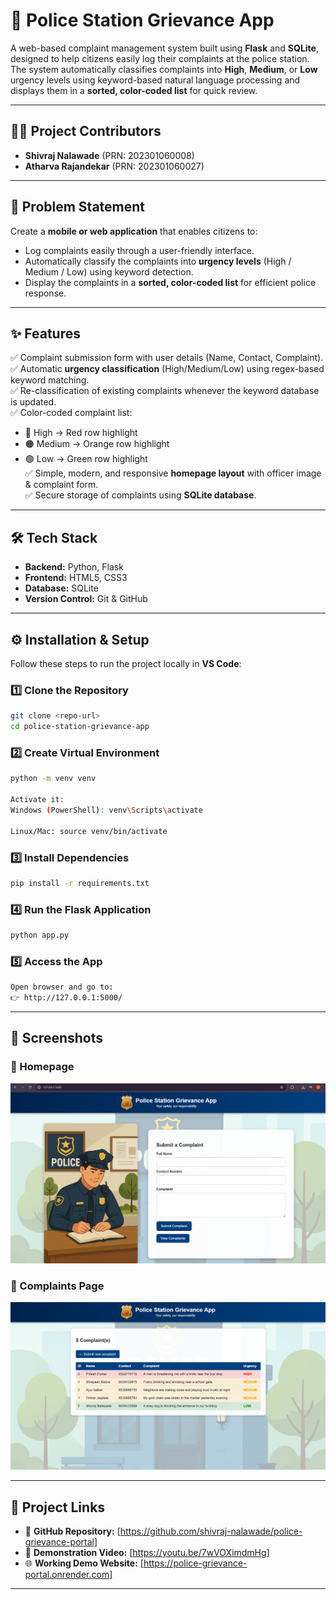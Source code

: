 # 🚨 Police Station Grievance App  

A web-based complaint management system built using **Flask** and **SQLite**, designed to help citizens easily log their complaints at the police station.  
The system automatically classifies complaints into **High**, **Medium**, or **Low** urgency levels using keyword-based natural language processing and displays them in a **sorted, color-coded list** for quick review.  

---

## 👨‍💻 Project Contributors  

- **Shivraj Nalawade** (PRN: 202301060008)  
- **Atharva Rajandekar** (PRN: 202301060027)  

---

## 📖 Problem Statement  

Create a **mobile or web application** that enables citizens to:  
- Log complaints easily through a user-friendly interface.  
- Automatically classify the complaints into **urgency levels** (High / Medium / Low) using keyword detection.  
- Display the complaints in a **sorted, color-coded list** for efficient police response.  

---

## ✨ Features  

✅ Complaint submission form with user details (Name, Contact, Complaint).  
✅ Automatic **urgency classification** (High/Medium/Low) using regex-based keyword matching.  
✅ Re-classification of existing complaints whenever the keyword database is updated.  
✅ Color-coded complaint list:
   - 🔴 High → Red row highlight  
   - 🟠 Medium → Orange row highlight  
   - 🟢 Low → Green row highlight  
✅ Simple, modern, and responsive **homepage layout** with officer image & complaint form.  
✅ Secure storage of complaints using **SQLite database**.  

---

## 🛠️ Tech Stack  

- **Backend:** Python, Flask  
- **Frontend:** HTML5, CSS3 
- **Database:** SQLite  
- **Version Control:** Git & GitHub  

---
## ⚙️ Installation & Setup

Follow these steps to run the project locally in **VS Code**:

### 1️⃣ Clone the Repository

```bash
git clone <repo-url>
cd police-station-grievance-app
```

### 2️⃣ Create Virtual Environment
```bash
python -m venv venv

Activate it:
Windows (PowerShell): venv\Scripts\activate

Linux/Mac: source venv/bin/activate
```

### 3️⃣ Install Dependencies
```bash
pip install -r requirements.txt
```

### 4️⃣ Run the Flask Application
```bash
python app.py
```

### 5️⃣ Access the App
```bash
Open browser and go to:
👉 http://127.0.0.1:5000/
```

---

## 📸 Screenshots  

### 🏡 Homepage  
![Homepage](./assets/homepage.png)  

### 📝 Complaints Page  
![Complaints](./assets/complaints.png)  

---

## 📂 Project Links
- 📂 **GitHub Repository:** [https://github.com/shivraj-nalawade/police-grievance-portal]  
- 🎥 **Demonstration Video:** [https://youtu.be/7wVOXimdmHg] 
- 🌐 **Working Demo Website:** [https://police-grievance-portal.onrender.com]

---
